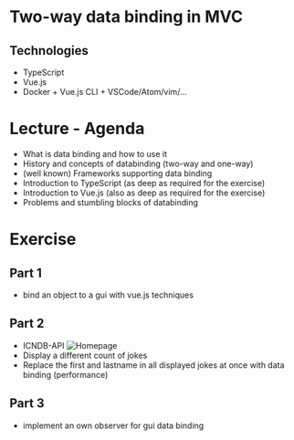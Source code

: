 # Two-way data binding in MVC

## Technologies

* TypeScript
* Vue.js
* Docker + Vue.js CLI + VSCode/Atom/vim/...

# Lecture - Agenda

* What is data binding and how to use it
* History and concepts of databinding (two-way and one-way)
* (well known) Frameworks supporting data binding
* Introduction to TypeScript (as deep as required for the exercise)
* Introduction to Vue.js (also as deep as required for the exercise)
* Problems and stumbling blocks of databinding

# Exercise

## Part 1

* bind an object to a gui with vue.js techniques

## Part 2

* ICNDB-API ![Homepage](http://www.icndb.com/)
* Display a different count of jokes
* Replace the first and lastname in all displayed jokes at once with data binding (performance)

## Part 3

* implement an own observer for gui data binding
